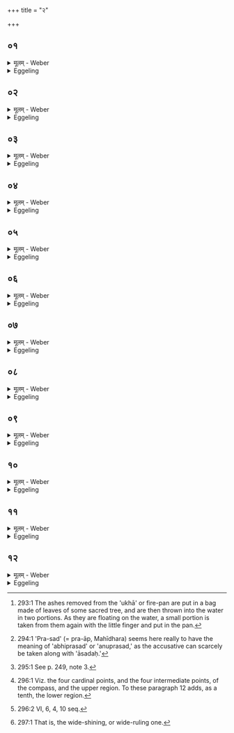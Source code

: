 +++
title = "२"

+++

##  ०१
<details><summary>मूलम् - Weber</summary>

अथा᳘तो भ᳘स्मन एॗवाभ्यवह᳘रणस्य॥  
देवा वा᳘ एतद᳘ग्रे भस्मो᳘दवॗपंस्ते ऽब्रुवन्य᳘दि वा᳘ इद᳘मित्थ᳘मेव स᳘दात्मा᳘नमभिसंस्करिष्या᳘महे म᳘र्याः कुण᳘पा अ᳘नपहतपाप्मानो भविष्यामो य᳘द्यु परावप्स्या᳘मो यद᳘त्राग्नेय᳘म् बहिर्धा त᳘दग्नेः᳘ करिष्याम उ᳘प त᳘ज्जानीत य᳘थेदं᳘ कर᳘वामे᳘तिॗ ते ऽब्रुवंश्चेत᳘यध्वमि᳘ति चि᳘तिमिछते᳘ति वाव त᳘दब्रुवंस्त᳘दिछत य᳘थेदं᳘ कर᳘वामे᳘ति॥
</details>

<details><summary>Eggeling</summary>

1. Now, then, as to the taking down of the ashes (to the water [^egg_548]). Now, the gods at that time threw out the ashes (from the pan). They said, 'If we make this, such as it is, part of our own self, we shall become mortal carcases, not freed from sin; and if we cast it away, we shall put outside of Agni what therein is of Agni's nature: find ye out in what manner we shall do this!'--They said, 'Meditate ye (cit)!' whereby, indeed, they said, 'Seek ye a layer (or altar, citi). Seek ye in what manner we shall do this!'

[^egg_548]: 293:1 The ashes removed from the 'ukhā' or fire-pan are put in a bag made of leaves of some sacred tree, and are then thrown into the water in two portions. As they are floating on the water, a small portion is taken from them again with the little finger and put in the pan.
</details>

##  ०२
<details><summary>मूलम् - Weber</summary>

ते᳘ चेत᳘यमानाः॥  
एत᳘दपश्यन्नप᳘ एॗवैनदभ्य᳘वहरामा᳘पो वा᳘ अस्य स᳘र्वस्य प्रतिष्ठा तद्य᳘त्रास्य स᳘र्वस्य प्रतिष्ठा त᳘देनत्प्रतिष्ठाप्य यद᳘त्राग्नेयं त᳘दद्भ्यो᳘ ऽधि जनयिष्याम इ᳘ति त᳘दॗपो ऽभ्य᳘वाहरंस्त᳘थैॗवैनदय᳘मेत᳘दॗपो ऽभ्य᳘वहरति॥
</details>

<details><summary>Eggeling</summary>

2. While meditating, they saw this,--'Let us take it down to the water; for the water is the foundation of this universe: having settled it on that wherein is the foundation of this universe, we shall reproduce from out of the water what there is of Agni's nature in this (heap of ashes).' They then took it down to (and threw it into) the water; and in like manner does this (Sacrificer) now take it down to the water.
</details>

##  ०३
<details><summary>मूलम् - Weber</summary>

आ᳘पो देवीः॥  
प्र᳘तिगृभ्णीत भ᳘स्मैत᳘त्स्योने᳘ कृणुध्वᳫं सुरभा᳘ उ लोक इ᳘ति जग्धं वा᳘ एत᳘द्यात᳘याम भवति त᳘देत᳘दाह स्र᳘भिष्ठ एनल्लोके᳘ कुरुध्वमि᳘ति त᳘स्मै नमन्तां ज᳘नय इत्या᳘पो वै ज᳘नयो ऽद्भ्योॗ हीदᳫं स᳘र्वं जा᳘यते सुप᳘त्नीरि᳘त्यग्नि᳘ना वा आ᳘पः सुप᳘त्न्यो माॗतेव पुत्र᳘म् बिभृता᳘प्स्वेनदि᳘नि य᳘था माता᳘ पुत्र᳘मप᳘स्थे बिभृया᳘देव᳘मेनद्बिभृते᳘न्येत᳘त्॥
</details>

<details><summary>Eggeling</summary>

3. [Vāj. S. XII, 35] 'O divine waters, receive ye these ashes, and put them in a soft and fragrant place!'--that, being consumed (matter), has run its course (is useless): regarding that he says, 'Put it in, the most fragrant place!'--'May

the wives, wedded to a good lord, bow down to him,'--the wives, doubtless, are the waters, for from the waters this universe is produced; and in Agni the waters have indeed a good lord;--'bear it on the waters, even as a mother (bears) her son!'--that is, 'as a mother would bear her son on her lap, so bear ye this!'
</details>

##  ०४
<details><summary>मूलम् - Weber</summary>

अप्स्व᳘ग्ने स᳘धिष्टवे᳘ति॥  
अप्स्व᳘ग्ने यो᳘निष्टवे᳘त्येतत्सौ᳘षधीर᳘नुरुध्यस इत्यो᳘षधीॗर्ह्येषो ऽनुरुध्य᳘ते ग᳘र्भो स᳘न्जायसे पु᳘नरि᳘ति ग᳘र्भोॗ ह्येष सन्जा᳘यते पु᳘नर्ग᳘र्भो अस्यो᳘षधीनां ग᳘र्भो व᳘नस्प᳘तीनाम् ग᳘र्भो वि᳘श्वस्य भूतस्या᳘ग्ने ग᳘र्भो अपा᳘मसी᳘ति त᳘देनमस्य स᳘र्वस्य ग᳘र्भं करोति॥
</details>

<details><summary>Eggeling</summary>

4. [Vāj. S. XII, 36; R̥k S. VIII, 43, 9] 'In the waters, O Agni, is thy seat,'--that is, 'in the waters, O Agni, is thy womb; as such thou clingest to the plants,'--for he does indeed cling to (love) the plants,--'being in (their) womb thou art born again,'--when he is in the womb he is indeed born again,--[Vāj. S. XII, 37] 'Thou art the child of the herbs, the child of the trees, the child of all that is, O Agni, thou art the child of the waters;'--he thus makes him (Agni) the child of this entire (universe).
</details>

##  ०५
<details><summary>मूलम् - Weber</summary>

त्रिभि᳘रभ्य᳘वहरति॥  
त्रिवृ᳘दग्निर्या᳘वानग्निर्या᳘वत्यस्य मा᳘त्रा ता᳘वतैॗवैनदेत᳘दभ्य᳘वहरत्ये᳘केनाग्रे᳘ ऽथ द्वा᳘भ्यां द्वा᳘भ्यां वाग्रे ऽथै᳘केन द्विस्तु कृ᳘त्वो ऽभ्य᳘वहरति तद्ये द्वि᳘पादाः पश᳘वस्तै᳘रेॗवैनदेत᳘दभ्य᳘वहरति॥
</details>

<details><summary>Eggeling</summary>

5. With three (verses) he throws (the ashes into the water),--threefold is Agni: as great as Agni is, as great as is his measure, by so much he thus throws them down. First with one (prayer), and then with two; or first with two, and then with one,--but at two separate times he throws them down: he thus throws them down by means of the two-footed animals.
</details>

##  ०६
<details><summary>मूलम् - Weber</summary>

अ᳘थापा᳘दत्ते॥  
तद्यद᳘त्राग्नेयं त᳘देत᳘दद्भ्यो᳘ ऽधि जनयत्यन᳘यान᳘या वै᳘ भेषजं᳘ क्रियते ऽन᳘यैॗवैनमेतत्स᳘म्भरति प्रस᳘द्य भ᳘स्मना यो᳘निमप᳘श्च पृथिवी᳘मग्न इ᳘ति प्र᳘सन्नोॗ ह्येष भ᳘स्मना यो᳘निमप᳘श्च पृथिवीं᳘ च भ᳘वति संसृ᳘ज्य मातृ᳘भिष्ट्वं ज्यो᳘तिष्मान्पु᳘नरा᳘सद इ᳘ति संग᳘त्य मातृ᳘भिष्ट्वं ज्यो᳘तिष्मान्पु᳘नरा᳘सद इ᳘त्येतत्पु᳘नरास᳘द्य स᳘दनम् पु᳘नरूर्जा᳘ सह᳘ रय्ये᳘त्येते᳘न मास᳘र्वेणाभिनि᳘वर्तस्वे᳘त्येत᳘त्॥
</details>

<details><summary>Eggeling</summary>

6. He then takes some (of the ashes) therefrom: he thereby reproduces from the waters what there is of Agni's nature in that (heap of ashes). [He takes it] with that (nameless or little finger), for with that (finger) medicine is prepared: it is with that one he thus puts him (Agni) together. [Vāj. S. XII, 38-41] 'Having settled [^egg_549] in the womb, as

[^egg_549]: 294:1 'Pra-sad' (= pra-āp, Mahīdhara) seems here really to have the  meaning of 'abhiprasad' or 'anuprasad,' as the accusative can scarcely be taken along with 'āsadaḥ.'

ashes, in the waters, and the earth, O Agni,'--by his ashes he is, indeed, settled in the womb, that is, both in the waters and in the earth;--'having united with the mothers, thou hast again, brightly shining, seated thee;'--that is, 'Having joined thy mothers, thou, the shining one, hast again seated thyself (in thy home).'--'Having again seated thee in thy seat, the waters and the earth, O Agni, thou liest in her (the earth, or pan) most happy, as in a mother's lap.'--'Return again with sustenance, again, O Agni, with food and life; guard us again from trouble!--With wealth return, O Agni, overflow with the all-feeding stream on every side!'--that is, 'With all this return thou to me!'
</details>

##  ०७
<details><summary>मूलम् - Weber</summary>

चतु᳘र्भिरपा᳘दत्ते॥  
तद्ये च᳘तुष्पादाः पश᳘वस्तै᳘रेॗवैनमेतत्स᳘म्भरत्य᳘थो अ᳘न्नं वै᳘ पशवो᳘ ऽन्नेनैॗवैनमेतत्स᳘म्भरति त्रिभि᳘रभ्य᳘वहरति त᳘त्सप्त᳘ सप्त᳘चितिको ऽग्निः᳘ सप्त᳘ ऽर्त᳘वः संवत्सरः᳘ संवत्सॗरो ऽग्निर्या᳘वानग्निर्या᳘वत्यस्य मा᳘त्रा ता᳘वत्त᳘द्भवति॥
</details>

<details><summary>Eggeling</summary>

7. With four (verses) he takes (some of the ashes);--he thereby supplies him (Agni) with four-footed animals; and animals being food, it is with food he thus supplies him. With three (verses) he takes (the ashes) down (to the water),--that makes seven, for of seven layers consists the fire-altar [^egg_550], seven seasons are a year, and the year is Agni: as great as Agni is, as great as is his measure, so great does this become.

[^egg_550]: 295:1 See p. 249, note 3.
</details>

##  ०८
<details><summary>मूलम् - Weber</summary>

अपादा᳘य भ᳘स्मनः प्रत्ये᳘त्य॥  
उखा᳘यामोप्यो᳘पतिष्ठत एतद्वा᳘ एतद᳘यथायथं करोति य᳘दग्नि᳘मॗपो ऽभ्यवह᳘रति त᳘स्मा एॗवैतन्नि᳘ह्नुते᳘ ऽहिंसाया आग्नेयी᳘भ्यामग्न᳘य एॗवैतन्नि᳘ह्नुते बुद्ध᳘वतीभ्यां य᳘थैॗवास्यैत᳘दग्निर्व᳘चो निबो᳘धेत्॥
</details>

<details><summary>Eggeling</summary>

8. Having taken some of the ashes, and returned, he throws it into the fire-pan, and stands by (the fire) worshipping it; for when he throws Agni into the water he does what is improper; he now makes amends to him so that he may not injure him. With two (verses) relating to Agni (he worships),--for it is to Agni that he makes amends,--and with such

as contain (the verb) 'budh' (to attend to, awake), in order that Agni may attend to this speech of his.
</details>

##  ०९
<details><summary>मूलम् - Weber</summary>

बो᳘धा मे अस्य व᳘चसो यविष्ठे᳘ति॥  
बो᳘ध मे ऽस्य व᳘चसो यविष्ठे᳘त्येतन्म᳘ᳫं᳘हिष्ठस्य प्र᳘भृतस्य स्वधाव इ᳘ति भू᳘यिष्ठस्य प्र᳘भृतस्य स्वधाव इ᳘त्येतत्पी᳘यति त्वो अ᳘नु त्वो गृणाती᳘ति पी᳘यत्येको ऽन्वे᳘को गृणाति वन्दा᳘रुष्टे तन्वं᳘ वन्दे अग्न इ᳘ति व᳘न्दिता ते ऽहं᳘ तन्वं᳘ वन्दे ऽग्न इ᳘त्येतत्स᳘ बोधि सूरि᳘र्मघ᳘वा व᳘सुपते व᳘सुदावन् युयोध्य᳘स्मद्द्वे᳘षांसी᳘ति य᳘थैॗवास्माद्द्वे᳘षांसि युया᳘देव᳘मेत᳘दाह द्वा᳘भ्यामु᳘पतिष्ठते गायत्र्य:! च त्रिष्टु᳘भा च त᳘स्योक्तो ब᳘न्धुः॥
</details>

<details><summary>Eggeling</summary>

9. [Vāj. S. XII, 42-3; R̥k S. I, 147, 2; II, 6, 4] 'Attend thou to this word of mine, O youngest!'--that is, 'attend to this word of mine, O youngest!'--'put forth most plentifully, O faithful one!'--that is, 'put forth most abundantly, O faithful one!'--'this one revileth thee, and that one singeth thy praises,'--that is, 'one (man) reviles thee, and another sings thy praises;'--'reverently I revere thy body, O Agni!'--that is, 'I, thy reverer, revere thy body, O Agni!'--'Be thou a munificent patron of offerings, O lord of wealth, the bestower of wealth, keep off from us the haters!' this he says in order that he may keep off haters from him. With two (verses) he worships the fire, a Gāyatrī and a Trishṭubh verse: the significance of this has been explained.
</details>

##  १०
<details><summary>मूलम् - Weber</summary>

ता᳘नि न᳘व भवन्ति॥  
न᳘व दि᳘शो दि᳘शो ऽग्निर्न᳘व प्राणाः᳘ प्राणा᳘ अग्निर्या᳘वानग्निर्या᳘वत्यस्य मा᳘त्रा ता᳘वत्त᳘द्भवति॥
</details>

<details><summary>Eggeling</summary>

10. These make nine (verses),--there are nine regions [^egg_551], and Agni is the regions; nine vital airs, and Agni is the vital airs: as great as Agni is, as great as is his measure, so great does this become.

[^egg_551]: 296:1 Viz. the four cardinal points, and the four intermediate points, of the compass, and the upper region. To these paragraph 12 adds, as a tenth, the lower region.
</details>

##  ११
<details><summary>मूलम् - Weber</summary>

अ᳘थ प्रा᳘यश्चित्ती करोति॥  
स᳘र्वेभ्यो वा᳘ एष᳘ एतं का᳘मेभ्य आ᳘धत्ते तद्य᳘देवास्या᳘त्र का᳘मानां व्यवछिद्य᳘ते ऽग्ना᳘वॗपो ऽभ्यवह्रिय᳘माणे त᳘देॗवैतत्सं᳘तनोति सं᳘दधात्युभे प्रा᳘यश्चित्ती करोति ये᳘ एॗवाग्नाव᳘नुगते त᳘स्योक्तो ब᳘न्धुः॥
</details>

<details><summary>Eggeling</summary>

11. He then performs two expiations; for it is for (the obtainment of) all his desires that he sets up that (fire);--thus whatever part of his desires is here cut off when the fire is thrown into the water, that he thereby joins together and restores. He performs both expiations which (are performed) when the fire has gone out [^egg_552]: the significance of this has been explained.

[^egg_552]: 296:2 VI, 6, 4, 10 seq.
</details>

##  १२
<details><summary>मूलम् - Weber</summary>

ता᳘नि द᳘श भवन्ति॥  
द᳘शाक्षरा विरा᳘ड्विरा᳘डग्निर्दे᳘श दि᳘शो दि᳘शो ऽग्निर्द᳘श प्राणाः᳘ प्राणा᳘ अग्निर्या᳘वानग्निर्या᳘वत्यस्य मा᳘त्रा ता᳘वत्त᳘द्भवति॥
</details>
<details><summary>Eggeling</summary>

12. This makes ten (performances),--the Virāj consists of ten syllables, and Agni is the Virāj [^egg_553]; there are ten regions, and Agni is the regions; ten vital airs, and Agni is the vital airs: as great as Agni is, as great as is his measure, so great does this become.

[^egg_553]: 297:1 That is, the wide-shining, or wide-ruling one.
</details>

